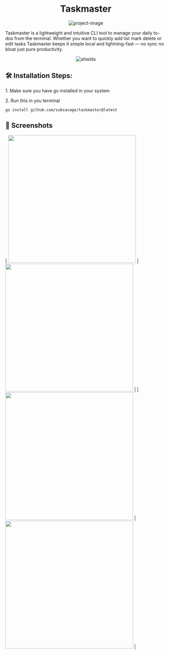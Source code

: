 <h1 align="center" id="title">Taskmaster</h1>

<p align="center"><img src="https://socialify.git.ci/subsavage/Taskmaster/image?custom_description=A+fast+and+minimal+command-line+task+manager+built+with+Go.&amp;description=1&amp;font=Raleway&amp;language=1&amp;name=1&amp;owner=1&amp;pattern=Formal+Invitation&amp;theme=Dark" alt="project-image"></p>

<p id="description">Taskmaster is a lightweight and intuitive CLI tool to manage your daily to-dos from the terminal. Whether you want to quickly add list mark delete or edit tasks Taskmaster keeps it simple local and lightning-fast — no sync no bloat just pure productivity.</p>

<p align="center"><img src="https://img.shields.io/badge/Go-00ADD8?logo=Go&amp;logoColor=white&amp;style=for-the-badge" alt="shields"></p>

<h2>🛠️ Installation Steps:</h2>

<p>1. Make sure you have go installed in your system</p>

<p>2. Run this in you terminal</p>

```
go install github.com/subsavage/taskmaster@latest
```

<h2>📱 Screenshots</h2>

| <img src="https://github.com/user-attachments/assets/7d7328e3-7a93-4889-9aca-944d560271be" width="400"/> | <img src="https://github.com/user-attachments/assets/b8e921e6-1ca7-4cf6-9c80-694624789027" width="400"/> |
| <img src="https://github.com/user-attachments/assets/8ef4ee14-808f-409d-ae95-7ea48b721ac6" width="400"/> | <img src="https://github.com/user-attachments/assets/af0bc09a-d9a0-41bd-af84-f605e359343e" width="400"/> |

